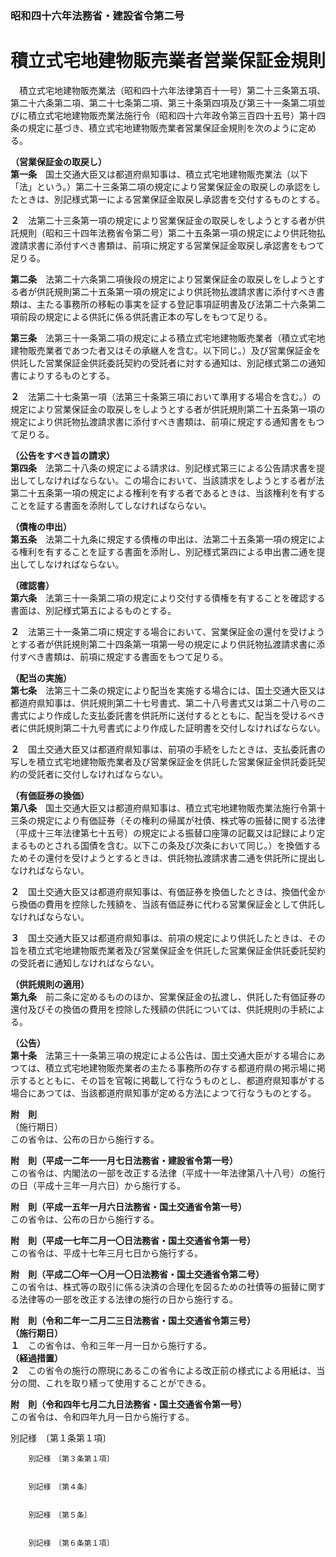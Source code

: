 ### 昭和四十六年法務省・建設省令第二号  
# 積立式宅地建物販売業者営業保証金規則  
　積立式宅地建物販売業法（昭和四十六年法律第百十一号）第二十三条第五項、第二十六条第二項、第二十七条第二項、第三十条第四項及び第三十一条第二項並びに積立式宅地建物販売業法施行令（昭和四十六年政令第三百四十五号）第十四条の規定に基づき、積立式宅地建物販売業者営業保証金規則を次のように定める。  
  
**（営業保証金の取戻し）**  
**第一条**　国土交通大臣又は都道府県知事は、積立式宅地建物販売業法（以下「法」という。）第二十三条第二項の規定により営業保証金の取戻しの承認をしたときは、別記様式第一による営業保証金取戻し承認書を交付するものとする。  
  
**２**　法第二十三条第一項の規定により営業保証金の取戻しをしようとする者が供託規則（昭和三十四年法務省令第二号）第二十五条第一項の規定により供託物払渡請求書に添付すべき書類は、前項に規定する営業保証金取戻し承認書をもつて足りる。  
  
**第二条**　法第二十六条第二項後段の規定により営業保証金の取戻しをしようとする者が供託規則第二十五条第一項の規定により供託物払渡請求書に添付すべき書類は、主たる事務所の移転の事実を証する登記事項証明書及び法第二十六条第二項前段の規定による供託に係る供託書正本の写しをもつて足りる。  
  
**第三条**　法第三十一条第二項の規定による積立式宅地建物販売業者（積立式宅地建物販売業者であつた者又はその承継人を含む。以下同じ。）及び営業保証金を供託した営業保証金供託委託契約の受託者に対する通知は、別記様式第二の通知書によりするものとする。  
  
**２**　法第二十七条第一項（法第三十条第三項において準用する場合を含む。）の規定により営業保証金の取戻しをしようとする者が供託規則第二十五条第一項の規定により供託物払渡請求書に添付すべき書類は、前項に規定する通知書をもつて足りる。  
  
**（公告をすべき旨の請求）**  
**第四条**　法第二十八条の規定による請求は、別記様式第三による公告請求書を提出してしなければならない。この場合において、当該請求をしようとする者が法第二十五条第一項の規定による権利を有する者であるときは、当該権利を有することを証する書面を添附してしなければならない。  
  
**（債権の申出）**  
**第五条**　法第二十九条に規定する債権の申出は、法第二十五条第一項の規定による権利を有することを証する書面を添附し、別記様式第四による申出書二通を提出してしなければならない。  
  
**（確認書）**  
**第六条**　法第三十一条第二項の規定により交付する債権を有することを確認する書面は、別記様式第五によるものとする。  
  
**２**　法第三十一条第二項に規定する場合において、営業保証金の還付を受けようとする者が供託規則第二十四条第一項第一号の規定により供託物払渡請求書に添付すべき書類は、前項に規定する書面をもつて足りる。  
  
**（配当の実施）**  
**第七条**　法第三十二条の規定により配当を実施する場合には、国土交通大臣又は都道府県知事は、供託規則第二十七号書式、第二十八号書式又は第二十八号の二書式により作成した支払委託書を供託所に送付するとともに、配当を受けるべき者に供託規則第二十九号書式により作成した証明書を交付しなければならない。  
  
**２**　国土交通大臣又は都道府県知事は、前項の手続をしたときは、支払委託書の写しを積立式宅地建物販売業者及び営業保証金を供託した営業保証金供託委託契約の受託者に交付しなければならない。  
  
**（有価証券の換価）**  
**第八条**　国土交通大臣又は都道府県知事は、積立式宅地建物販売業法施行令第十三条の規定により有価証券（その権利の帰属が社債、株式等の振替に関する法律（平成十三年法律第七十五号）の規定による振替口座簿の記載又は記録により定まるものとされる国債を含む。以下この条及び次条において同じ。）を換価するためその還付を受けようとするときは、供託物払渡請求書二通を供託所に提出しなければならない。  
  
**２**　国土交通大臣又は都道府県知事は、有価証券を換価したときは、換価代金から換価の費用を控除した残額を、当該有価証券に代わる営業保証金として供託しなければならない。  
  
**３**　国土交通大臣又は都道府県知事は、前項の規定により供託したときは、その旨を積立式宅地建物販売業者及び営業保証金を供託した営業保証金供託委託契約の受託者に通知しなければならない。  
  
**（供託規則の適用）**  
**第九条**　前二条に定めるもののほか、営業保証金の払渡し、供託した有価証券の還付及びその換価の費用を控除した残額の供託については、供託規則の手続による。  
  
**（公告）**  
**第十条**　法第三十一条第三項の規定による公告は、国土交通大臣がする場合にあつては、積立式宅地建物販売業者の主たる事務所の存する都道府県の掲示場に掲示するとともに、その旨を官報に掲載して行なうものとし、都道府県知事がする場合にあつては、当該都道府県知事が定める方法によつて行なうものとする。  
  
**附　則**  
（施行期日）  
この省令は、公布の日から施行する。  
  
**附　則（平成一二年一一月七日法務省・建設省令第一号）**  
この省令は、内閣法の一部を改正する法律（平成十一年法律第八十八号）の施行の日（平成十三年一月六日）から施行する。  
  
**附　則（平成一五年一月六日法務省・国土交通省令第一号）**  
この省令は、公布の日から施行する。  
  
**附　則（平成一七年二月一〇日法務省・国土交通省令第一号）**  
この省令は、平成十七年三月七日から施行する。  
  
**附　則（平成二〇年一〇月一〇日法務省・国土交通省令第二号）**  
この省令は、株式等の取引に係る決済の合理化を図るための社債等の振替に関する法律等の一部を改正する法律の施行の日から施行する。  
  
**附　則（令和二年一二月二三日法務省・国土交通省令第三号）**  
**（施行期日）**  
**１**　この省令は、令和三年一月一日から施行する。  
**（経過措置）**  
**２**　この省令の施行の際現にあるこの省令による改正前の様式による用紙は、当分の間、これを取り繕って使用することができる。  
  
**附　則（令和四年七月二九日法務省・国土交通省令第一号）**  
この省令は、令和四年九月一日から施行する。  
  
別記様　〔第１条第１項〕  

          
        別記様　〔第３条第１項〕  

          
        別記様　〔第４条〕  

          
        別記様　〔第５条〕  

          
        別記様　〔第６条第１項〕  

          
        